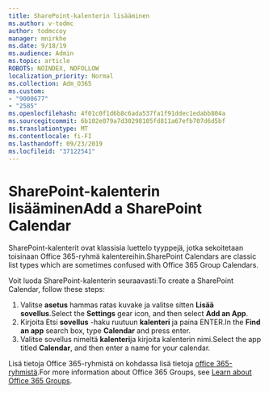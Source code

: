 ```yaml
---
title: SharePoint-kalenterin lisääminen
ms.author: v-todmc
author: todmccoy
manager: mnirkhe
ms.date: 9/18/19
ms.audience: Admin
ms.topic: article
ROBOTS: NOINDEX, NOFOLLOW
localization_priority: Normal
ms.collection: Adm_O365
ms.custom:
- "9000677"
- "2585"
ms.openlocfilehash: 4f01c0f1d6b8c6ada537fa1f91ddec1edabb804a
ms.sourcegitcommit: 6b102e079a7d30298105fd811a67efb707d6d5bf
ms.translationtype: MT
ms.contentlocale: fi-FI
ms.lasthandoff: 09/23/2019
ms.locfileid: "37122541"
---
```

# <a name="add-a-sharepoint-calendar"></a><span data-ttu-id="8b19a-102">SharePoint-kalenterin lisääminen</span><span class="sxs-lookup"><span data-stu-id="8b19a-102">Add a SharePoint Calendar</span></span>

<span data-ttu-id="8b19a-103">SharePoint-kalenterit ovat klassisia luettelo tyyppejä, jotka sekoitetaan toisinaan Office 365-ryhmä kalentereihin.</span><span class="sxs-lookup"><span data-stu-id="8b19a-103">SharePoint Calendars are classic list types which are sometimes confused with Office 365 Group Calendars.</span></span>
 
<span data-ttu-id="8b19a-104">Voit luoda SharePoint-kalenterin seuraavasti:</span><span class="sxs-lookup"><span data-stu-id="8b19a-104">To create a SharePoint Calendar, follow these steps:</span></span>
 
1.  <span data-ttu-id="8b19a-105">Valitse **asetus** hammas ratas kuvake ja valitse sitten **Lisää sovellus**.</span><span class="sxs-lookup"><span data-stu-id="8b19a-105">Select the **Settings** gear icon, and then select **Add an App**.</span></span>
2.  <span data-ttu-id="8b19a-106">Kirjoita Etsi **sovellus** -haku ruutuun **kalenteri** ja paina ENTER.</span><span class="sxs-lookup"><span data-stu-id="8b19a-106">In the **Find an app** search box, type **Calendar** and press enter.</span></span>
3.  <span data-ttu-id="8b19a-107">Valitse sovellus nimeltä **kalenteri**ja kirjoita kalenterin nimi.</span><span class="sxs-lookup"><span data-stu-id="8b19a-107">Select the app titled **Calendar**, and then enter a name for your calendar.</span></span>

<span data-ttu-id="8b19a-108">Lisä tietoja Office 365-ryhmistä on kohdassa lisä tietoja [office 365-ryhmistä](https://support.office.com/article/Learn-about-Office-365-groups-b565caa1-5c40-40ef-9915-60fdb2d97fa2).</span><span class="sxs-lookup"><span data-stu-id="8b19a-108">For more information about Office 365 Groups, see [Learn about Office 365 Groups](https://support.office.com/article/Learn-about-Office-365-groups-b565caa1-5c40-40ef-9915-60fdb2d97fa2).</span></span>

